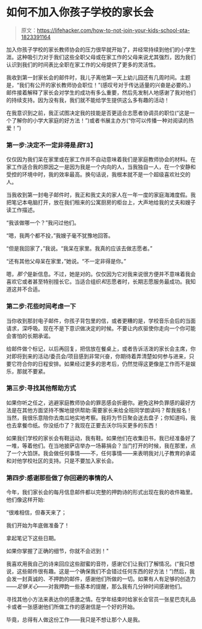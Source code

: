 # 如何不加入你孩子学校的家长会

> 原文：<https://lifehacker.com/how-to-not-join-your-kids-school-pta-1823391164>

加入你孩子学校的家长教师协会的压力很早就开始了，并经常持续到他们的小学生涯。这种吸引力对于我们这些全职父母或在家工作的父母来说尤其强烈，因为我们认识到我们的时间表比全职在家工作的父母提供了更多的灵活性。



我收到第一封家长会的邮件时，我儿子离他第一天上幼儿园还有几周时间。主题是，“我们有公开的家长教师协会职位！”(感叹号对于传达适量的兴奋是必要的。)邮件接着解释了家长会对学生的成功有多么重要，然后先发制人地感谢了我对他们的持续支持。因为没有我，我们就不能给学生提供这么多有趣的活动！

在我意识到之前，我正试图决定我的技能是否更适合志愿者协调员的职位(“这是一个了解你的小学大家庭的好方法！”)或者书展主办方(“你可以传播一种对阅读的热爱！”)

### **第一步:决定不一定非得是*我*T3】**

仅仅因为我们呆在家里或在家工作并不自动意味着我们是家庭教师协会的材料。在家工作适合我的原因之一是因为我是一个内向的人，当我独自一人，在一个安静和受控的环境中时，我的效率最高。换句话说，我根本就不是一个超级喜欢社交的人。

当我收到第一封电子邮件时，我正和我丈夫的家人在一年一度的家庭海滩度假。我把笔记本电脑打开，放在我们租来的公寓厨房的柜台上，大声地给我的丈夫和嫂子读工作描述。

“我该做哪一个？”我问过他们。

“嗯，我两个都不投，”我嫂子毫不犹豫地回答。

“但是我回家了，”我说。“我呆在家里。我真的应该去做志愿者。”

“还有其他父母呆在家里，”她说。“不一定非得是你。”

嗯，*那个*是新信息。不过，她是对的。仅仅因为它对我来说很方便并不意味着我会喜欢它或者甚至特别擅长它。当适合组织*和*志愿者时，长期志愿服务最成功。我知道这并不合适。

### 第二步:花些时间考虑一下

当你收到那封电子邮件，你孩子背包里的信，或者更糟的是，学校音乐会后的当面请求，深呼吸。现在不是下意识做决定的时候。不要让内疚驱使你走向一个你可能会害怕的长期承诺。

给邮件做个标记，以后再回复，把信放在餐桌上，或者告诉活泼的家长会主席，你对即将到来的活动/委员会/项目感到非常兴奋，你期待着弄清楚如何参与进来，只要它符合你的日程安排。如果经过更多的思考后，仍然觉得这更像是工作而不是娱乐，那就不要紧。

### **第三步:寻找其他帮助方式**

如果你听之任之，逃避家庭教师协会的罪恶感会折磨你。避免这种负罪感的最好方法是在其他方面坚持不懈地提供帮助:需要家长来给全班同学朗读吗？帮我报名！当然，我很乐意陪你去南瓜地实地考察。我将为节日聚会送去盘子；你知道吗，我也去拿餐巾纸。你没纸巾了？我现在正要去沃尔玛买更多的东西！

如果我们学校的家长会有鞋运动，我有鞋。如果他们在收集旧书，我已经准备好了一堆，等着他们。在当地披萨店举办一场募捐会？当门打开的时候，我在那里，点了一个大馅饼。我会做任何事情——不，任何事情——来表明我对儿子教育的承诺和对他学校社区的支持。只是不要加入家长会。

### **第四步:感谢那些做了你回避的事情的人**

今年，我们家长会的每月信息邮件都以完整的押韵诗的形式出现在我的收件箱里。他们像这样开始:

“很难相信，但春天来了；

我们开始为年底做准备了！

拿起笔记下这些日期。

如果你掌握了正确的细节，你就不会迟到！"

我喜欢用我自己的诗来回应这些甜蜜的音符，感谢它们让我们了解情况。(“我只想说，这些邮件很有趣。这是一个确保我们不会错过任何东西的好方法！”)然后，我会发一封真诚的、不押韵的邮件，感谢他们所做的一切。如果有人有足够的创造力——*足够关心*——对我押韵一些基本的提醒，那么我有几分钟时间感谢他们。

寻找其他小方法来表达你的感激之情。在学年结束时给家长会官员一张星巴克礼品卡或者一张感谢他们所做工作的感谢信是一个好的开始。

毕竟，总得有人做这份工作——我只是不想让那个人是我。